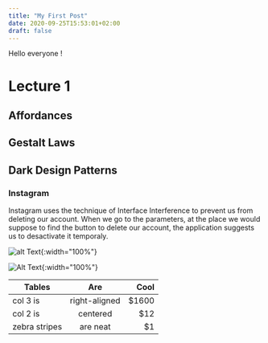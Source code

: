 ```yaml
---
title: "My First Post"
date: 2020-09-25T15:53:01+02:00
draft: false
---
```


Hello everyone !

# Lecture 1

## Affordances

## Gestalt Laws 

## Dark Design Patterns

### Instagram

Instagram uses the technique of Interface Interference to prevent us from deleting our account. 
When we go to the parameters, at the place we would suppose to find the button to delete our account,
the application suggests us to desactivate it temporaly. 

![alt Text](https://github.com/Ceici92/HugoBlog3/blob/master/docs/images/Post1Insta.JPG "Image 1"){:width="100%"}

![Alt Text](https://github.com/Ceici92/HugoBlog3/blob/master/static/img/post1/Post1Insta.JPG "Image 1"){:width="100%"}





| Tables        | Are           | Cool  |
| ------------- |:-------------:| -----:|
| col 3 is      | right-aligned | $1600 |
| col 2 is      | centered      |   $12 |
| zebra stripes | are neat      |    $1 |



